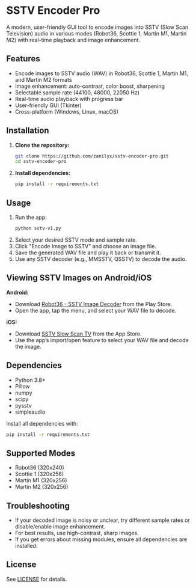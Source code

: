 # SSTV Encoder Pro

A modern, user-friendly GUI tool to encode images into SSTV (Slow Scan Television) audio in various modes (Robot36, Scottie 1, Martin M1, Martin M2) with real-time playback and image enhancement.

## Features
- Encode images to SSTV audio (WAV) in Robot36, Scottie 1, Martin M1, and Martin M2 formats
- Image enhancement: auto-contrast, color boost, sharpening
- Selectable sample rate (44100, 48000, 22050 Hz)
- Real-time audio playback with progress bar
- User-friendly GUI (Tkinter)
- Cross-platform (Windows, Linux, macOS)

## Installation

1. **Clone the repository:**
   ```sh
   git clone https://github.com/zanilyx/sstv-encoder-pro.git
   cd sstv-encoder-pro
   ```
2. **Install dependencies:**
   ```sh
   pip install -r requirements.txt
   ```

## Usage

1. Run the app:
   ```sh
   python sstv-v1.py
   ```
2. Select your desired SSTV mode and sample rate.
3. Click "Encode Image to SSTV" and choose an image file.
4. Save the generated WAV file and play it back or transmit it.
5. Use any SSTV decoder (e.g., MMSSTV, QSSTV) to decode the audio.

## Viewing SSTV Images on Android/iOS

**Android:**
- Download [Robot36 - SSTV Image Decoder](https://play.google.com/store/apps/details?id=xdsopl.robot36&hl=en) from the Play Store.
- Open the app, tap the menu, and select your WAV file to decode.

**iOS:**
- Download [SSTV Slow Scan TV](https://apps.apple.com/us/app/sstv-slow-scan-tv/id387910013) from the App Store.
- Use the app’s import/open feature to select your WAV file and decode the image.

## Dependencies
- Python 3.8+
- Pillow
- numpy
- scipy
- pysstv
- simpleaudio

Install all dependencies with:
```sh
pip install -r requirements.txt
```

## Supported Modes
- Robot36 (320x240)
- Scottie 1 (320x256)
- Martin M1 (320x256)
- Martin M2 (320x256)

## Troubleshooting
- If your decoded image is noisy or unclear, try different sample rates or disable/enable image enhancement.
- For best results, use high-contrast, sharp images.
- If you get errors about missing modules, ensure all dependencies are installed.

## License
See [LICENSE](LICENSE) for details. 